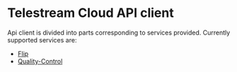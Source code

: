 # Telestream Cloud API client

Api client is divided into parts corresponding to services provided. Currently supported services are:
- [Flip](flip/README.md)
- [Quality-Control](qc/README.md)
